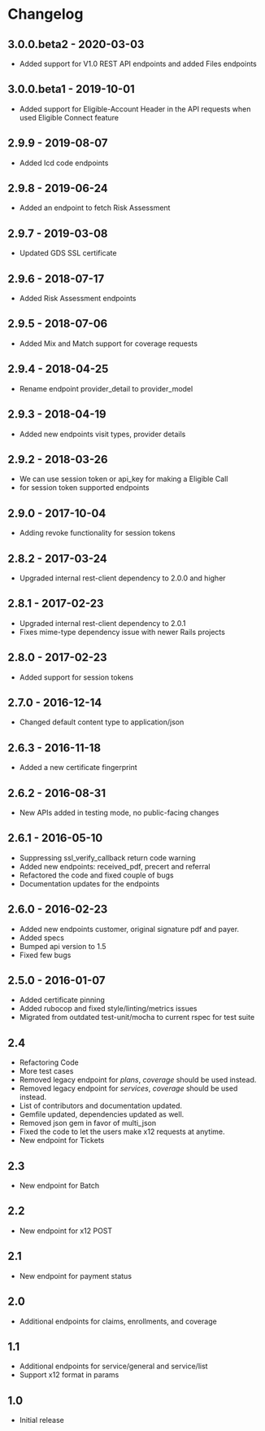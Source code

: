 # Changelog

## 3.0.0.beta2 - 2020-03-03
  - Added support for V1.0 REST API endpoints and added Files endpoints

## 3.0.0.beta1 - 2019-10-01
  - Added support for Eligible-Account Header in the API requests when used Eligible Connect feature

## 2.9.9 - 2019-08-07
  - Added Icd code endpoints

## 2.9.8 - 2019-06-24
  - Added an endpoint to fetch Risk Assessment

## 2.9.7 - 2019-03-08
  - Updated GDS SSL certificate

## 2.9.6 - 2018-07-17
  - Added Risk Assessment endpoints

## 2.9.5 - 2018-07-06
  - Added Mix and Match support for coverage requests

## 2.9.4 - 2018-04-25
  - Rename endpoint provider_detail to provider_model

## 2.9.3 - 2018-04-19
  - Added new endpoints visit types, provider details

## 2.9.2 - 2018-03-26
  - We can use session token or api_key for making a Eligible Call
  - for session token supported endpoints

## 2.9.0 - 2017-10-04
  - Adding revoke functionality for session tokens

## 2.8.2 - 2017-03-24
  - Upgraded internal rest-client dependency to 2.0.0 and higher

## 2.8.1 - 2017-02-23
  - Upgraded internal rest-client dependency to 2.0.1
  - Fixes mime-type dependency issue with newer Rails projects

## 2.8.0 - 2017-02-23
  - Added support for session tokens

## 2.7.0 - 2016-12-14
  - Changed default content type to application/json

## 2.6.3 - 2016-11-18
  - Added a new certificate fingerprint

## 2.6.2 - 2016-08-31
  - New APIs added in testing mode, no public-facing changes

## 2.6.1 - 2016-05-10
  - Suppressing ssl_verify_callback return code warning
  - Added new endpoints: received_pdf, precert and referral
  - Refactored the code and fixed couple of bugs
  - Documentation updates for the endpoints

## 2.6.0 - 2016-02-23
  - Added new endpoints customer, original signature pdf and payer.
  - Added specs
  - Bumped api version to 1.5
  - Fixed few bugs

## 2.5.0 - 2016-01-07
  - Added certificate pinning
  - Added rubocop and fixed style/linting/metrics issues
  - Migrated from outdated test-unit/mocha to current rspec for test suite

## 2.4
  - Refactoring Code
  - More test cases
  - Removed legacy endpoint for *plans*, *coverage* should be used instead.
  - Removed legacy endpoint for *services*, *coverage* should be used instead.
  - List of contributors and documentation updated.
  - Gemfile updated, dependencies updated as well.
  - Removed json gem in favor of multi_json
  - Fixed the code to let the users make x12 requests at anytime.
  - New endpoint for Tickets

## 2.3
  - New endpoint for Batch

## 2.2
  - New endpoint for x12 POST

## 2.1
  - New endpoint for payment status

## 2.0
  - Additional endpoints for claims, enrollments, and coverage

## 1.1
  - Additional endpoints for service/general and service/list
  - Support x12 format in params

## 1.0
  - Initial release
